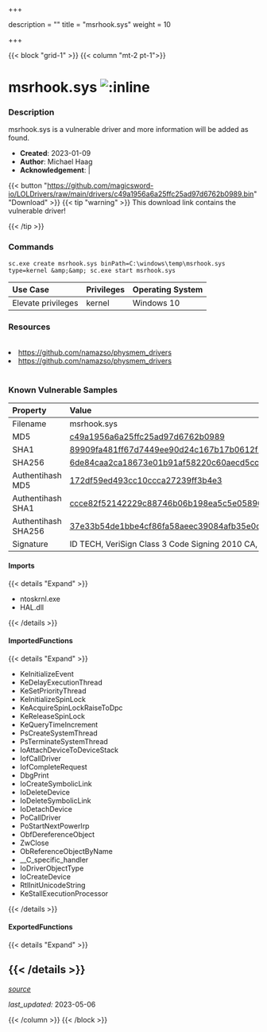 +++

description = ""
title = "msrhook.sys"
weight = 10

+++


{{< block "grid-1" >}}
{{< column "mt-2 pt-1">}}


# msrhook.sys ![:inline](/images/twitter_verified.png) 


### Description

msrhook.sys is a vulnerable driver and more information will be added as found.

- **Created**: 2023-01-09
- **Author**: Michael Haag
- **Acknowledgement**:  | [](https://twitter.com/)

{{< button "https://github.com/magicsword-io/LOLDrivers/raw/main/drivers/c49a1956a6a25ffc25ad97d6762b0989.bin" "Download" >}}
{{< tip "warning" >}}
This download link contains the vulnerable driver!

{{< /tip >}}

### Commands

```
sc.exe create msrhook.sys binPath=C:\windows\temp\msrhook.sys type=kernel &amp;&amp; sc.exe start msrhook.sys
```

| Use Case | Privileges | Operating System | 
|:---- | ---- | ---- |
| Elevate privileges | kernel | Windows 10 |

### Resources
<br>
<li><a href=" https://github.com/namazso/physmem_drivers"> https://github.com/namazso/physmem_drivers</a></li>
<li><a href="https://github.com/namazso/physmem_drivers">https://github.com/namazso/physmem_drivers</a></li>
<br>

### Known Vulnerable Samples

| Property           | Value |
|:-------------------|:------|
| Filename           | msrhook.sys |
| MD5                | [c49a1956a6a25ffc25ad97d6762b0989](https://www.virustotal.com/gui/file/c49a1956a6a25ffc25ad97d6762b0989) |
| SHA1               | [89909fa481ff67d7449ee90d24c167b17b0612f1](https://www.virustotal.com/gui/file/89909fa481ff67d7449ee90d24c167b17b0612f1) |
| SHA256             | [6de84caa2ca18673e01b91af58220c60aecd5cccf269725ec3c7f226b2167492](https://www.virustotal.com/gui/file/6de84caa2ca18673e01b91af58220c60aecd5cccf269725ec3c7f226b2167492) |
| Authentihash MD5   | [172df59ed493cc10ccca27239ff3b4e3](https://www.virustotal.com/gui/search/authentihash%253A172df59ed493cc10ccca27239ff3b4e3) |
| Authentihash SHA1  | [ccce82f52142229c88746b06b198ea5c5e058961](https://www.virustotal.com/gui/search/authentihash%253Accce82f52142229c88746b06b198ea5c5e058961) |
| Authentihash SHA256| [37e33b54de1bbe4cf86fa58aeec39084afb35e0cbe5f69c763ecaec1d352daa0](https://www.virustotal.com/gui/search/authentihash%253A37e33b54de1bbe4cf86fa58aeec39084afb35e0cbe5f69c763ecaec1d352daa0) |
| Signature         | ID TECH, VeriSign Class 3 Code Signing 2010 CA, VeriSign   |


#### Imports
{{< details "Expand" >}}
* ntoskrnl.exe
* HAL.dll

{{< /details >}}
#### ImportedFunctions
{{< details "Expand" >}}
* KeInitializeEvent
* KeDelayExecutionThread
* KeSetPriorityThread
* KeInitializeSpinLock
* KeAcquireSpinLockRaiseToDpc
* KeReleaseSpinLock
* KeQueryTimeIncrement
* PsCreateSystemThread
* PsTerminateSystemThread
* IoAttachDeviceToDeviceStack
* IofCallDriver
* IofCompleteRequest
* DbgPrint
* IoCreateSymbolicLink
* IoDeleteDevice
* IoDeleteSymbolicLink
* IoDetachDevice
* PoCallDriver
* PoStartNextPowerIrp
* ObfDereferenceObject
* ZwClose
* ObReferenceObjectByName
* __C_specific_handler
* IoDriverObjectType
* IoCreateDevice
* RtlInitUnicodeString
* KeStallExecutionProcessor

{{< /details >}}
#### ExportedFunctions
{{< details "Expand" >}}

{{< /details >}}
-----



[*source*](https://github.com/magicsword-io/LOLDrivers/tree/main/yaml/msrhook.yaml)

*last_updated:* 2023-05-06








{{< /column >}}
{{< /block >}}

